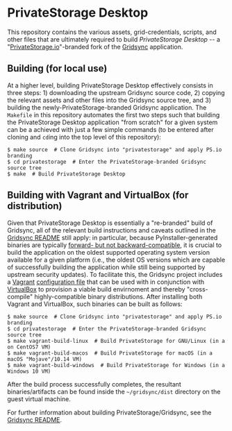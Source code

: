# PrivateStorage Desktop

This repository contains the various assets, grid-credentials, scripts, and other files that are ultimately required to build _PrivateStorage Desktop_ -- a "[PrivateStorage.io](https://private.storage/)"-branded fork of the [Gridsync](http://gridsync.io/) application.

## Building (for local use)

At a higher level, building PrivateStorage Desktop effectively consists in three steps: 1) downloading the upstream Gridsync source code, 2) copying the relevant assets and other files into the Gridsync source tree, and 3) building the newly-PrivateStorage-branded Gridsync application. The `Makefile` in this repository automates the first two steps such that building the PrivateStorage Desktop application "from scratch" for a given system can be a achieved with just a few simple commands (to be entered after cloning and `cd`ing into the top level of this repository):

```
$ make source  # Clone Gridsync into "privatestorage" and apply PS.io branding
$ cd privatestorage  # Enter the PrivateStorage-branded Gridsync source tree
$ make  # Build PrivateStorage Desktop

```

## Building with Vagrant and VirtualBox (for distribution)

Given that PrivateStorage Desktop is essentially a "re-branded" build of Gridsync, all of the relevant build instructions and caveats outlined in the [Gridsync README](https://github.com/gridsync/gridsync/blob/master/README.rst) still apply: in particular, because PyInstaller-generated binaries are typically [forward- but not backward-compatible](https://pyinstaller.readthedocs.io/en/stable/usage.html#platform-specific-notes), it is crucial to build the application on the oldest supported operating system version available for a given platform (i.e., the oldest OS versions which are capable of successfully building the application while still being supported by upstream security updates). To facilitate this, the Gridsync project includes a [Vagrant](https://www.vagrantup.com/) [configuration file](https://github.com/gridsync/gridsync/tree/master/Vagrantfile) that can be used with in conjunction with [VirtualBox](https://www.virtualbox.org/) to provision a viable build envirnoment and thereby "cross-compile" highly-compatible binary distributions. After installing both Vagrant and VirtualBox, such binaries can be built as follows:

```
$ make source  # Clone Gridsync into "privatestorage" and apply PS.io branding
$ cd privatestorage  # Enter the PrivateStorage-branded Gridsync source tree
$ make vagrant-build-linux  # Build PrivateStorage for GNU/Linux (in a on CentOS7 VM)
$ make vagrant-build-macos  # Build PrivateStorage for macOS (in a macOS "Mojave"/10.14 VM)
$ make vagrant-build-windows  # Build PrivateStorage for Windows (in a Windows 10 VM)

```

After the build process successfully completes, the resultant binaries/artifacts can be found inside the `~/gridsync/dist` directory on the guest virtual machine.

For further information about building PrivateStorage/Gridsync, see the [Gridsync README](https://github.com/gridsync/gridsync/blob/master/README.rst).
